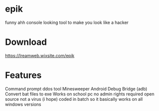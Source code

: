 # epik
funny ahh console looking tool to make you look like a hacker

# Download
https://lreamweb.wixsite.com/epik

# Features
Command prompt
ddos tool
Minesweeper
Android Debug Bridge (adb)
Convert bat files to exe
Works on school pc
no admin rights required
open source
not a virus (i hope)
coded in batch so it basically works on all windows versions
